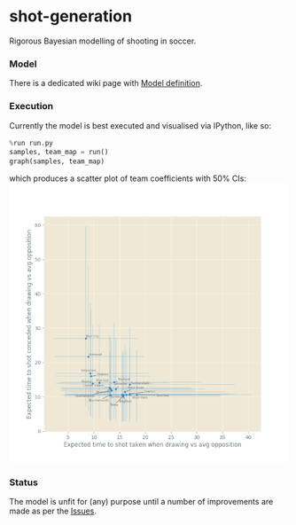 # shot-generation
Rigorous Bayesian modelling of shooting in soccer.

### Model
There is a dedicated wiki page with 
[Model definition](https://github.com/huffyhenry/shot-generation/wiki).

### Execution
Currently the model is best executed and visualised via IPython, like so:
```python
%run run.py
samples, team_map = run()
graph(samples, team_map)
```
which produces a scatter plot of team coefficients with 50% CIs:
![Team coefficients](doc/figures/team_scatter.png)

### Status
The model is unfit for (any) purpose until a number of improvements are made as per
the [Issues](https://github.com/huffyhenry/shot-generation/issues?q=is%3Aissue+is%3Aopen+label%3Amodel-design). 
